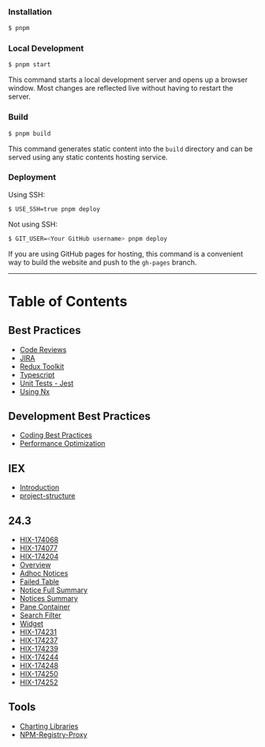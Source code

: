 ### Installation

```bash
$ pnpm
```

### Local Development

```bash
$ pnpm start
```

This command starts a local development server and opens up a browser window. Most changes are reflected live without having to restart the server.

### Build

```bash
$ pnpm build
```

This command generates static content into the `build` directory and can be served using any static contents hosting service.

### Deployment

Using SSH:

```bash
$ USE_SSH=true pnpm deploy
```

Not using SSH:

```bash
$ GIT_USER=<Your GitHub username> pnpm deploy
```

If you are using GitHub pages for hosting, this command is a convenient way to build the website and push to the `gh-pages` branch.

---

# Table of Contents

## Best Practices

- [Code Reviews](docs/Best%20Practices/Code%20Reviews/Intro.md)
- [JIRA](docs/Best%20Practices/JIRA/Intro.md)
- [Redux Toolkit](docs/Best%20Practices/Redux%20Toolkit/Intro.md)
- [Typescript](docs/Best%20Practices/Typescript/Intro.md)
- [Unit Tests - Jest](docs/Best%20Practices/Unit%20Tests%20-%20Jest/Intro.md)
- [Using Nx](docs/Best%20Practices/Using%20Nx/Intro.md)

## Development Best Practices

- [Coding Best Practices](docs/Development-Best-Practices/Coding-Best-Practices.md)
- [Performance Optimization](docs/Development-Best-Practices/Performance-Optimization.md)

## IEX

- [Introduction](docs/IEX/intro.md)
- [project-structure](docs/IEX/project-structure.md)

## 24.3

- [HIX-174068](docs/24.3/Tickets/HIX-174068.md)
- [HIX-174077](docs/24.3/Tickets/HIX-174077.md)
- [HIX-174204](docs/24.3/Mobile-Upload-Using-QR-Code/HIX-174204.md)
- [Overview](docs/24.3/ms-telex-ui/Overview.md)
- [Adhoc Notices](docs/24.3/ms-telex-ui/Components/AdhocNotices.md)
- [Failed Table](docs/24.3/ms-telex-ui/Components/FailedTable.md)
- [Notice Full Summary](docs/24.3/ms-telex-ui/Components/NoticeFullSummary.md)
- [Notices Summary](docs/24.3/ms-telex-ui/Components/NoticesSummary.md)
- [Pane Container](docs/24.3/ms-telex-ui/Components/PaneContainer.md)
- [Search Filter](docs/24.3/ms-telex-ui/Components/SearchFilter.md)
- [Widget](docs/24.3/ms-telex-ui/Components/Widget.md)
- [HIX-174231](docs/24.3/ms-telex-ui/HIX/HIX-174231.md)
- [HIX-174237](docs/24.3/ms-telex-ui/HIX/HIX-174237.md)
- [HIX-174239](docs/24.3/ms-telex-ui/HIX/HIX-174239.md)
- [HIX-174244](docs/24.3/ms-telex-ui/HIX/HIX-174244.md)
- [HIX-174248](docs/24.3/ms-telex-ui/HIX/HIX-174248.md)
- [HIX-174250](docs/24.3/ms-telex-ui/HIX/HIX-174250.md)
- [HIX-174252](docs/24.3/ms-telex-ui/HIX/HIX-174252.md)

## Tools

- [Charting Libraries](docs/Tools/Charting%20Libraries/Introduction.md)
- [NPM-Registry-Proxy](docs/Tools/NPM-Registry-Proxy/Intro.md)
